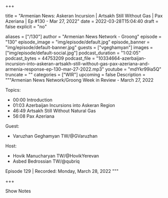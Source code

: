 
+++

title = "Armenian News: Askeran Incursion | Artsakh Still Without Gas | Pax Azeriana | Ep #130 - Mar 27, 2022"
date = 2022-03-28T15:04:40
draft = false
explicit = "no"

aliases = ["/130"]
author = "Armenian News Network - Groong"
episode = "130"
episode_image = "img/episode/default.jpg"
episode_banner = "img/episode/default-banner.jpg"
guests = ["vgeghamyan"]
images = ["img/episode/default-social.jpg"]
podcast_duration = "1:02:05"
podcast_bytes = 44753209
podcast_file = "10334664-azerbaijan-incursion-into-askeran-artsakh-still-without-gas-pax-azeriana-and-armenia-response-ep-130-mar-27-2022.mp3"
youtube = "mdYkr99ia5Q"
truncate = ""
categories = ["WIR"]
upcoming = false
Description = """Armenian News Network/Groong Week in Review - March 27, 2022

Topics:
  - 00:00 Introduction
  - 01:03 Azerbaijan Incursions into Askeran Region
  - 46:49 Artsakh Still Without Natural Gas
  - 56:08 Pax Azeriana

Guest:
  - Varuzhan Geghamyan TW/@GVaruzhan

Host:
  - Hovik Manucharyan TW/@HovikYerevan
  - Asbed Bedrossian TW/@qubriq

Episode 129 | Recorded: Monday, March 28, 2022
"""

+++

Show Notes

